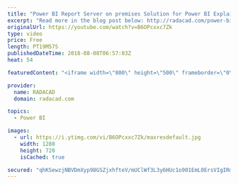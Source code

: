 ```yaml
---
title: "Power BI Report Server on premises Solution for Power BI Explained"
excerpt: "Read more in the blog post below: http://radacad.com/power-bi-report-server-power-bi-in-on-premises-world"
originalUrl: https://youtube.com/watch?v=B6OPcxxc7Zk
type: video
price: Free
length: PT19M57S
publishedDateTime: 2018-08-08T06:57:03Z
heat: 54

featuredContent: "<iframe width=\"800\" height=\"500\" frameborder=\"0\" src=\"https://www.youtube.com/embed/B6OPcxxc7Zk\" allow=\"accelerometer; autoplay; encrypted-media; gyroscope; picture-in-picture\" allowfullscreen></iframe>"

provider:
  name: RADACAD
  domain: radacad.com

topics:
  - Power BI

images:
  - url: https://i.ytimg.com/vi/B6OPcxxc7Zk/maxresdefault.jpg
    width: 1280
    height: 720
    isCached: true

secured: "qhKSewzjNBVDmXyp98GSZjxhfteV/mUClWf3L3y6HUc1o901EmL0ErsVIgIRmSDC877STrJHiS1X7A+kFfQHZbmTajm37PjSpX5AIqQ+dG6jvGiRKX1ptfjqIkviQ14oEVYlBUydTCmYtmdM15nji58kz9acZR3CLi8I+y7lcA6NnIK5QYZS4HPpkGGSeRDNVO95ULgzT4WOf4ijeFrI1tIozkzn1W8Q14n6WEq8od1P17+etgIo+AsuRRbj4O5f12n6Hgj9ai7DLqLvFS5Za2NDPzh0M7+z4ofaAx3fCAMbI36b1rqYyz8HZAyppVvThdC3xV24f6iB5Q5rEyA5YM07md5gzMF/0mBlf7M2Lc2wrzth/gO+wPdhcTOjSqfpTn6Fep0Oh+P+vD/yhWJt1P7KNV2wkdTDinV9GDz3zJg=;ko9jxeirTslie1JNNT1wDg=="
---
```


